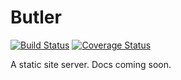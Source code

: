 # Butler

[![Build Status](https://travis-ci.org/zab/butler.svg?branch=master)](https://travis-ci.org/zab/butler)
[![Coverage Status](https://coveralls.io/repos/github/zab/butler/badge.svg?branch=master)](https://coveralls.io/github/zab/butler?branch=master)

A static site server. Docs coming soon.
